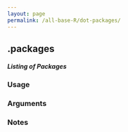 ```yaml
---
layout: page
permalink: /all-base-R/dot-packages/
---
```


## __.packages__

#### _Listing of Packages_

### Usage

### Arguments

### Notes
